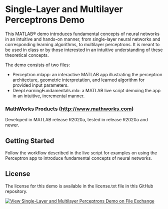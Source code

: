 # Single-Layer and Multilayer Perceptrons Demo
This MATLAB® demo introduces fundamental concepts of neural networks in an intuitive and hands-on manner, from single-layer neural networks and corresponding learning algorithms, to multilayer perceptrons. It is meant to be used in class or by those interested in an intuitive understanding of these theoretical concepts.

The demo consists of two files:
- Perceptron.mlapp: an interactive MATLAB app illustrating the perceptron architecture, geometric interpretation, and learned algorithm for provided input parameters.
- DeepLearningFundamentals.mlx: a MATLAB live script demoing the app in an intuitive, incremental manner.

### MathWorks Products (http://www.mathworks.com)
Developed in MATLAB release R2020a, tested in release R2020a and newer.

## Getting Started 
Follow the workflow described in the live script for examples on using the Perceptron app to introduce fundamental concepts of neural networks.

## License
The license for this demo is available in the license.txt file in this GitHub repository.

[![View Single-Layer and Multilayer Perceptrons Demo on File Exchange](https://www.mathworks.com/matlabcentral/images/matlab-file-exchange.svg)](https://www.mathworks.com/matlabcentral/fileexchange/98904-single-layer-and-multilayer-perceptrons-demo)

